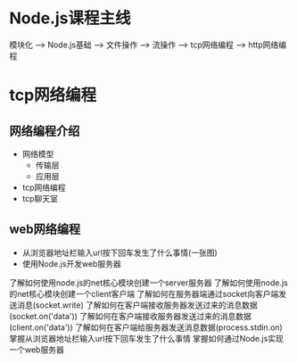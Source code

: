 # Node.js课程主线
模块化 --> Node.js基础 --> 文件操作 --> 流操作 --> tcp网络编程 --> http网络编程
# tcp网络编程
## 网络编程介绍
- 网络模型
    + 传输层
    + 应用层
- tcp网络编程
- tcp聊天室
## web网络编程
- 从浏览器地址栏输入url按下回车发生了什么事情(一张图)
- 使用Node.js开发web服务器












了解如何使用node.js的net核心模块创建一个server服务器
了解如何使用node.js的net核心模块创建一个client客户端
了解如何在服务器端通过socket向客户端发送消息(socket.write)
了解如何在客户端接收服务器发送过来的消息数据(socket.on('data'))
了解如何在客户端接收服务器发送过来的消息数据(client.on('data'))
了解如何在客户端给服务器发送消息数据(process.stdin.on)
掌握从浏览器地址栏输入url按下回车发生了什么事情
掌握如何通过Node.js实现一个web服务器